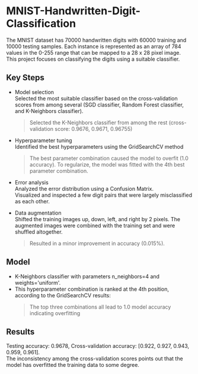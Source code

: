 # MNIST-Handwritten-Digit-Classification
The MNIST dataset has 70000 handwritten digits with 60000 training and 10000 testing samples. Each instance is represented as an array of 784 values in the 0-255 range that can be mapped to a 28 x 28 pixel image.
<br>
This project focuses on classifying the digits using a suitable classifier.

## Key Steps
* Model selection<br>
Selected the most suitable classifier based on the cross-validation scores from among several (SGD classifier, Random Forest classifier, and K-Neighbors classifier).
  > Selected the K-Neighbors classifier from among the rest (cross-validation score: 0.9676, 0.9671, 0.96755)

* Hyperparameter tuning<br>
Identified the best hyperparameters using the GridSearchCV method
  > The best parameter combination caused the model to overfit (1.0 accuracy). To regularize, the model was fitted with the 4th best parameter combination.

* Error analysis<br>
Analyzed the error distribution using a Confusion Matrix.
<br>Visualized and inspected a few digit pairs that were largely misclassified as each other.

* Data augmentation<br>
Shifted the training images up, down, left, and right by 2 pixels. The augmented images were combined with the training set and were shuffled altogether.
  > Resulted in a minor improvement in accuracy (0.015%).

## Model
* K-Neighbors classifier with parameters n_neighbors=4 and weights='uniform'.
* This hyperparameter combination is ranked at the 4th position, according to the GridSearchCV results:
  > The top three combinations all lead to 1.0 model accuracy indicating overfitting

## Results
Testing accuracy: 0.9678, Cross-validation accuracy: [0.922, 0.927, 0.943, 0.959, 0.961].
<br>
The inconsistency among the cross-validation scores points out that the model has overfitted the training data to some degree.
